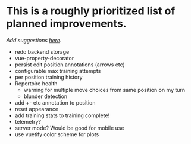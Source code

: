 # This is a roughly prioritized list of planned improvements.

_Add suggestions [here](https://github.com/theProgramLuke/chess_opening_drills/issues)._

- redo backend storage
- vue-property-decorator
- persist edit position annotations (arrows etc)
- configurable max training attempts
- per position training history
- Repertoire health
  - warning for multiple move choices from same position on my turn
  - blunder detection
- add +- etc annotation to position
- reset appearance
- add training stats to training complete!
- telemetry?
- server mode? Would be good for mobile use
- use vuetify color scheme for plots
